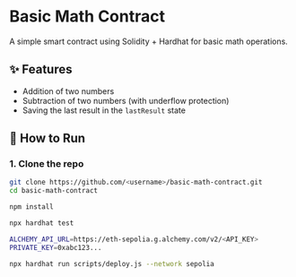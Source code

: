 # Basic Math Contract

A simple smart contract using Solidity + Hardhat for basic math operations.

## ✨ Features
- Addition of two numbers
- Subtraction of two numbers (with underflow protection)
- Saving the last result in the `lastResult` state

## 🚀 How to Run

### 1. Clone the repo
```bash
git clone https://github.com/<username>/basic-math-contract.git
cd basic-math-contract

npm install

npx hardhat test

ALCHEMY_API_URL=https://eth-sepolia.g.alchemy.com/v2/<API_KEY>
PRIVATE_KEY=0xabc123...

npx hardhat run scripts/deploy.js --network sepolia

